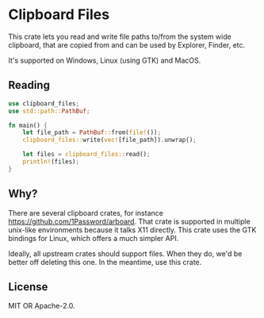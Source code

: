 # Clipboard Files

This crate lets you read and write file paths to/from the system wide clipboard, that are copied from and can be used by Explorer, Finder, etc.

It's supported on Windows, Linux (using GTK) and MacOS.

## Reading

```rust
use clipboard_files;
use std::path::PathBuf;

fn main() {
    let file_path = PathBuf::from(file!());
    clipboard_files::write(vec![file_path]).unwrap();

    let files = clipboard_files::read();
    println!(files);
}
```

## Why?

There are several clipboard crates, for instance https://github.com/1Password/arboard.
That crate is supported in multiple unix-like environments because it talks X11 directly.
This crate uses the GTK bindings for Linux, which offers a much simpler API.

Ideally, all upstream crates should support files. When they do, we'd be better off deleting
this one. In the meantime, use this crate.

## License

MIT OR Apache-2.0.